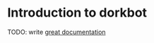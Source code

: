 # Introduction to dorkbot

TODO: write [great documentation](http://jacobian.org/writing/great-documentation/what-to-write/)
